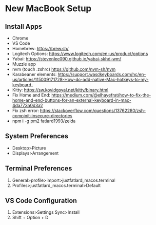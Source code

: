 # New MacBook Setup

## Install Apps

* Chrome
* VS Code
* Homebrew: https://brew.sh/
* Logitech Options: https://www.logitech.com/en-us/product/options
* Yabai: https://stevenlee090.github.io/yabai-skhd-wm/
* Muzzle app
* nvm (touch .zshrc) https://github.com/nvm-sh/nvm
* Karabeaner elements: https://support.wasdkeyboards.com/hc/en-us/articles/115009171728-How-do-add-native-Mac-hotkeys-to-my-keyboard-
* Kitty: https://sw.kovidgoyal.net/kitty/binary.html
* Fix Home and End: https://medium.com/@elhayefrat/how-to-fix-the-home-and-end-buttons-for-an-external-keyboard-in-mac-4da773a0d3a2
* Fix zsh error: https://stackoverflow.com/questions/13762280/zsh-compinit-insecure-directories
* npm i -g pm2 fatlard1993/zelda

## System Preferences

* Desktop>Picture
* Displays>Arrangement


## Terminal Preferences

1. General>profile>import>justfatlard_macos.terminal
1. Profiles>justfatlard_macos.terminal>Default


## VS Code Configuration

1. Extensions>Settings Sync>Install
1. Shift + Option + D